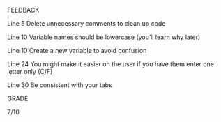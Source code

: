 FEEDBACK

Line 5 Delete unnecessary comments to clean up code

Line 10 Variable names should be lowercase (you’ll learn why later)

Line 10 Create a new variable to avoid confusion

Line 24 You might make it easier on the user if you have them enter one letter only (C/F)

Line 30 Be consistent with your tabs

GRADE 

7/10
